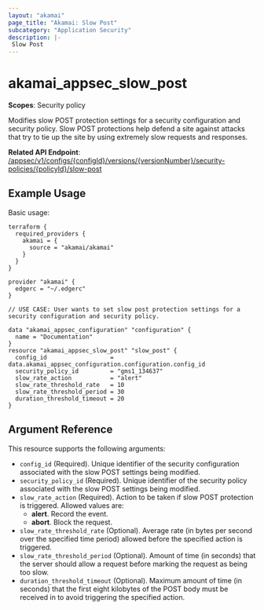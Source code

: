 ```yaml
---
layout: "akamai"
page_title: "Akamai: Slow Post"
subcategory: "Application Security"
description: |-
 Slow Post
---
```


# akamai_appsec_slow_post

**Scopes**: Security policy

Modifies slow POST protection settings for a security configuration and security policy. Slow POST protections help defend a site against attacks that try to tie up the site by using extremely slow requests and responses.

**Related API Endpoint**: [/appsec/v1/configs/{configId}/versions/{versionNumber}/security-policies/{policyId}/slow-post](https://developer.akamai.com/api/cloud_security/application_security/v1.html#putslowpostprotectionsettings)

## Example Usage

Basic usage:

```
terraform {
  required_providers {
    akamai = {
      source = "akamai/akamai"
    }
  }
}

provider "akamai" {
  edgerc = "~/.edgerc"
}

// USE CASE: User wants to set slow post protection settings for a security configuration and security policy.

data "akamai_appsec_configuration" "configuration" {
  name = "Documentation"
}
resource "akamai_appsec_slow_post" "slow_post" {
  config_id                  = data.akamai_appsec_configuration.configuration.config_id
  security_policy_id         = "gms1_134637"
  slow_rate_action           = "alert"
  slow_rate_threshold_rate   = 10
  slow_rate_threshold_period = 30
  duration_threshold_timeout = 20
}
```

## Argument Reference

This resource supports the following arguments:

- `config_id` (Required). Unique identifier of the security configuration associated with the slow POST settings being modified.
- `security_policy_id` (Required). Unique identifier of the security policy associated with the slow POST settings being modified.
- `slow_rate_action` (Required). Action to be taken if slow POST protection is triggered. Allowed values are:
  - **alert**. Record the event.
  - **abort**. Block the request.
- `slow_rate_threshold_rate` (Optional). Average rate (in bytes per second over the specified time period) allowed before the specified action is triggered.
- `slow_rate_threshold_period` (Optional). Amount of time (in seconds) that the server should allow a request before marking the request as being too slow.
- `duration_threshold_timeout` (Optional). Maximum amount of time (in seconds) that the first eight kilobytes of the POST body must be received in to avoid triggering the specified action.

